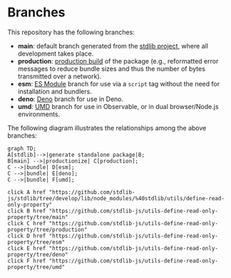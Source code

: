 <!--

@license Apache-2.0

Copyright (c) 2022 The Stdlib Authors.

Licensed under the Apache License, Version 2.0 (the "License");
you may not use this file except in compliance with the License.
You may obtain a copy of the License at

    http://www.apache.org/licenses/LICENSE-2.0

Unless required by applicable law or agreed to in writing, software
distributed under the License is distributed on an "AS IS" BASIS,
WITHOUT WARRANTIES OR CONDITIONS OF ANY KIND, either express or implied.
See the License for the specific language governing permissions and
limitations under the License.

-->

# Branches

This repository has the following branches:

-   **main**: default branch generated from the [stdlib project][stdlib-url], where all development takes place.
-   **production**: [production build][production-url] of the package (e.g., reformatted error messages to reduce bundle sizes and thus the number of bytes transmitted over a network).
-   **esm**: [ES Module][esm-url] branch for use via a `script` tag without the need for installation and bundlers.
-   **deno**: [Deno][deno-url] branch for use in Deno.
-   **umd**: [UMD][umd-url] branch for use in Observable, or in dual browser/Node.js environments.

The following diagram illustrates the relationships among the above branches:

```mermaid
graph TD;
A[stdlib]-->|generate standalone package|B;
B[main] -->|productionize| C[production];
C -->|bundle| D[esm];
C -->|bundle| E[deno];
C -->|bundle| F[umd];

click A href "https://github.com/stdlib-js/stdlib/tree/develop/lib/node_modules/%40stdlib/utils/define-read-only-property"
click B href "https://github.com/stdlib-js/utils-define-read-only-property/tree/main"
click C href "https://github.com/stdlib-js/utils-define-read-only-property/tree/production"
click D href "https://github.com/stdlib-js/utils-define-read-only-property/tree/esm"
click E href "https://github.com/stdlib-js/utils-define-read-only-property/tree/deno"
click F href "https://github.com/stdlib-js/utils-define-read-only-property/tree/umd"
```

[stdlib-url]: https://github.com/stdlib-js/stdlib/tree/develop/lib/node_modules/%40stdlib/utils/define-read-only-property
[production-url]: https://github.com/stdlib-js/utils-define-read-only-property/tree/production
[deno-url]: https://github.com/stdlib-js/utils-define-read-only-property/tree/deno
[umd-url]: https://github.com/stdlib-js/utils-define-read-only-property/tree/umd
[esm-url]: https://github.com/stdlib-js/utils-define-read-only-property/tree/esm